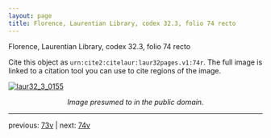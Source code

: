 ```yaml
---
layout: page
title: Florence, Laurentian Library, codex 32.3, folio 74 recto
---
```


Florence, Laurentian Library, codex 32.3, folio 74 recto

Cite this object as `urn:cite2:citelaur:laur32pages.v1:74r`.  The full image is linked to a citation tool you can use to cite regions of the image.

[![laur32_3_0155](http://www.homermultitext.org/iipsrv?IIIF=/project/homer/pyramidal/deepzoom/citelaur/laur32imgs/v1/laur32_3_0155.tif/full/800,/0/default.jpg)](http://www.homermultitext.org/ict2/?urn=urn:cite2:citelaur:laur32imgs.v1:laur32_3_0155) 

<p style="text-align: center; font-style: italic;">Image presumed to in the public domain.</p>

---

previous: [73v](../73v/) | next: [74v](../74v/)